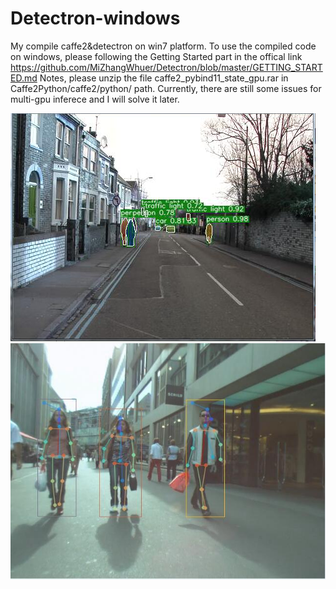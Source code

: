 # Detectron-windows
   My compile caffe2&detectron on win7 platform. To use the compiled code on windows, please following the Getting Started part in the offical link https://github.com/MiZhangWhuer/Detectron/blob/master/GETTING_STARTED.md
    Notes, please unzip the file caffe2_pybind11_state_gpu.rar in Caffe2Python/caffe2/python/ path. Currently, there are still some issues for multi-gpu inferece and I will solve it later.

![instance segmentation](https://github.com/MiZhangWhuer/Detectron-windows/blob/master/Caffe2Python/output/test2.png) 
![visual tracking](https://github.com/MiZhangWhuer/Detectron-windows/blob/master/Caffe2Python/output/test1.jpg)
